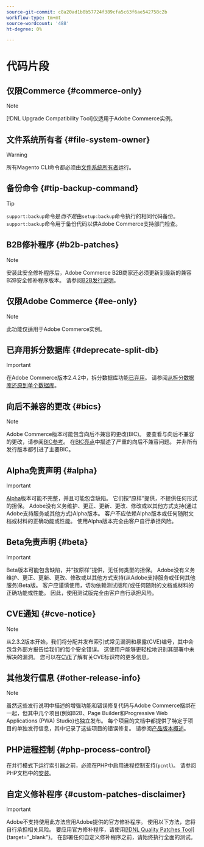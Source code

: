 ```yaml
---
source-git-commit: c8a20ad1b0b57724f389cfa5c63f6ae542758c2b
workflow-type: tm+mt
source-wordcount: '488'
ht-degree: 0%

---
```

# 代码片段

## 仅限Commerce {#commerce-only}

>[!NOTE]
>
>[!DNL Upgrade Compatibility Tool]仅适用于Adobe Commerce实例。

<!-- Configuration guide snippets -->

## 文件系统所有者 {#file-system-owner}

>[!WARNING]
>
>所有Magento CLI命令都必须由[文件系统所有者](/help/configuration/cli/config-cli.md#prerequisites)运行。

## 备份命令 {#tip-backup-command}

>[!TIP]
>
>`support:backup`命令是&#x200B;_而不是_&#x200B;由`setup:backup`命令执行的相同代码备份。 `support:backup`命令用于备份代码以供Adobe Commerce支持部门检查。

## B2B修补程序 {#b2b-patches}

>[!NOTE]
>
>安装此安全修补程序后，Adobe Commerce B2B商家还必须更新到最新的兼容B2B安全修补程序版本。 请参阅[B2B发行说明](https://experienceleague.adobe.com/en/docs/commerce-admin/b2b/release-notes)。

## 仅限Adobe Commerce {#ee-only}

>[!NOTE]
>
>此功能仅适用于Adobe Commerce实例。

## 已弃用拆分数据库 {#deprecate-split-db}

>[!IMPORTANT]
>
>在Adobe Commerce版本2.4.2中，拆分数据库功能[已弃用](https://community.magento.com/t5/Magento-DevBlog/Deprecation-of-Split-Database-in-Magento-Commerce/ba-p/465187?_ga=2.128934671.2024864496.1657558157-1596100530.1657558157)。 请参阅[从拆分数据库还原到单个数据库](/help/configuration/storage/revert-split-database.md)。

<!-- End of Configuration guide snippets -->

## 向后不兼容的更改 {#bics}

>[!NOTE]
>
>Adobe Commerce版本可能包含向后不兼容的更改(BIC)。 要查看与向后不兼容的更改，请参阅[BIC参考](https://developer.adobe.com/commerce/php/development/backward-incompatible-changes/reference/)。 在[BIC亮点](https://developer.adobe.com/commerce/php/development/backward-incompatible-changes/)中描述了严重的向后不兼容问题。 并非所有发行版本都引进了主要BIC。

## Alpha免责声明 {#alpha}

>[!IMPORTANT]
>
>[Alpha](/help/release/versioning-policy.md#alpha-patch-release)版本可能不完整，并且可能包含缺陷。 它们按“原样”提供，不提供任何形式的担保。 Adobe没有义务维护、更正、更新、更改、修改或以其他方式支持(通过Adobe支持服务或其他方式)Alpha版本。 客户不应依赖Alpha版本或任何随附文档或材料的正确功能或性能。 使用Alpha版本完全由客户自行承担风险。

## Beta免责声明 {#beta}

>[!IMPORTANT]
>
>Beta版本可能包含缺陷，并“按原样”提供，无任何类型的担保。 Adobe没有义务维护、更正、更新、更改、修改或以其他方式支持(从Adobe支持服务或任何其他服务)Beta版。 客户应谨慎使用，切勿依赖测试版和/或任何随附的文档或材料的正确功能或性能。 因此，使用测试版完全由客户自行承担风险。

## CVE通知 {#cve-notice}

>[!NOTE]
>
>从2.3.2版本开始，我们将分配并发布索引式常见漏洞和暴露(CVE)编号，其中会包含外部方报告给我们的每个安全错误。 这使用户能够更轻松地识别其部署中未解决的漏洞。 您可以在[CVE](https://cve.mitre.org/)了解有关CVE标识符的更多信息。

## 其他发行信息 {#other-release-info}

>[!NOTE]
>
>虽然这些发行说明中描述的增强功能和错误修复代码与Adobe Commerce捆绑在一起，但其中几个项目(例如B2B、Page Builder和Progressive Web Applications (PWA) Studio)也独立发布。 每个项目的文档中都提供了特定于项目的单独发行信息，其中记录了这些项目的错误修复。 请参阅[产品版本概述](/help/release/release-notes/overview.md)。

## PHP进程控制 {#php-process-control}

在并行模式下运行索引器之前，必须在PHP中启用进程控制支持(`pcntl`)。 请参阅PHP文档中的[安装](https://www.php.net/manual/en/pcntl.installation.php)。

## 自定义修补程序 {#custom-patches-disclaimer}

>[!IMPORTANT]
>
>Adobe不支持使用此方法应用Adobe提供的官方修补程序。 使用以下方法，您将自行承担相关风险。 要应用官方修补程序，请使用[[!DNL Quality Patches Tool]](https://experienceleague.adobe.com/tools/commerce-quality-patches/index.html){target="_blank"}。 在部署任何自定义修补程序之前，请始终执行全面的测试。
